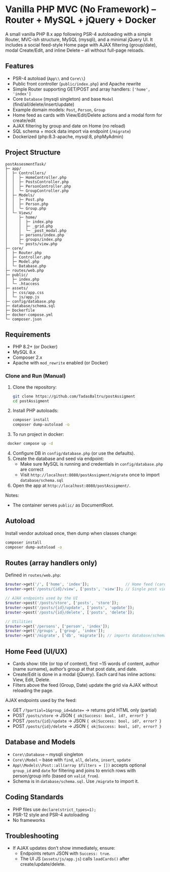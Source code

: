 # Vanilla PHP MVC (No Framework) – Router + MySQL + jQuery + Docker

A small vanilla PHP 8.x app following PSR-4 autoloading with a simple Router, MVC-ish structure, MySQL (mysqli), and a minimal jQuery UI. It includes a social feed-style Home page with AJAX filtering (group/date), modal Create/Edit, and inline Delete – all without full-page reloads.

## Features
- PSR-4 autoload (`App\\` and `Core\\`)
- Public front controller (`public/index.php`) and Apache rewrite
- Simple Router supporting GET/POST and array handlers: `['home', 'index']`
- Core `Database` (mysqli singleton) and base `Model` (find/all/delete/insert/update)
- Example domain models: `Post`, `Person`, `Group`
- Home feed as cards with View/Edit/Delete actions and a modal form for create/edit
- AJAX filtering by group and date on Home (no reload)
- SQL schema + mock data import via endpoint (`/migrate`)
- Dockerized (php:8.3-apache, mysql:8, phpMyAdmin)

## Project Structure
```
postAssesmentTask/
├─ app/
│  ├─ Controllers/
│  │  ├─ HomeController.php
│  │  ├─ PostsController.php
│  │  ├─ PersonController.php
│  │  └─ GroupController.php
│  ├─ Models/
│  │  ├─ Post.php
│  │  ├─ Person.php
│  │  └─ Group.php
│  └─ Views/
│     ├─ home/
│     │  ├─ index.php
│     │  ├─ _grid.php
│     │  └─ _post_modal.php
│     ├─ persons/index.php
│     ├─ groups/index.php
│     └─ posts/view.php
├─ core/
│  ├─ Router.php
│  ├─ Controller.php
│  ├─ Model.php
│  └─ Database.php
├─ routes/web.php
├─ public/
│  ├─ index.php
│  └─ .htaccess
├─ assets/
│  ├─ css/app.css
│  └─ js/app.js
├─ config/database.php
├─ database/schema.sql
├─ Dockerfile
├─ docker-compose.yml
└─ composer.json
```

## Requirements
- PHP 8.2+ (or Docker)
- MySQL 8.x
- Composer 2.x
- Apache with `mod_rewrite` enabled (or Docker)


### Clone and Run (Manual)
1. Clone the repository:
   ```bash
   git clone https://github.com/TadasBaltru/postAssigment
   cd postAssigment
   ```
2. Install PHP autoloads:
   ```bash
   composer install
   composer dump-autoload -o
   ```
3. To run project in docker:   
  ```bash
   docker compose up -d
  ```
4. Configure DB in `config/database.php` (or use the defaults).
5. Create the database and seed via endpoint:
   - Make sure MySQL is running and credentials in `config/database.php` are correct
   - Visit `http://localhost:8080/postAssigment/migrate` once to import `database/schema.sql`
6. Open the app at `http://localhost:8080/postAssigment/`.

Notes:
- The container serves `public/` as DocumentRoot.

## Autoload
Install vendor autoload once, then dump when classes change:
```bash
composer install
composer dump-autoload -o
```

## Routes (array handlers only)
Defined in `routes/web.php`:
```php
$router->get('/', ['home', 'index']);                // Home feed (cards + modal create/edit)
$router->get('/posts/{id}/view', ['posts', 'view']); // Single post view

// AJAX endpoints used by the UI
$router->post('/posts/store', ['posts', 'store']);
$router->post('/posts/{id}/update', ['posts', 'update']);
$router->post('/posts/{id}/delete', ['posts', 'delete']);

// Utilities
$router->get('/persons', ['person', 'index']);
$router->get('/groups', ['group', 'index']);
$router->get('/migrate', ['db', 'migrate']); // imports database/schema.sql
```

## Home Feed (UI/UX)
- Cards show: title (or top of content), first ~15 words of content, author (name surname), author’s group at that post date, and date.
- Create/Edit is done in a modal (jQuery). Each card has inline actions: View, Edit, Delete.
- Filters above the feed (Group, Date) update the grid via AJAX without reloading the page.

AJAX endpoints used by the feed:
- GET `/?partial=1&group_id=&date=` → returns grid HTML only (partial)
- POST `/posts/store` → JSON `{ ok|Success: bool, id?, error? }`
- POST `/posts/{id}/update` → JSON `{ ok|Success: bool, id?, error? }`
- POST `/posts/{id}/delete` → JSON `{ ok|Success: bool, id?, error? }`

## Database and Models
- `Core\\Database` – mysqli singleton
- `Core\\Model` – base with `find`, `all`, `delete`, `insert`, `update`
- `App\\Models\\Post::all(array $filters = [])` accepts optional `group_id` and `date` for filtering and joins to enrich rows with person/group info (based on `valid_from`).
- Schema is in `database/schema.sql`. Use `/migrate` to import it.

## Coding Standards
- PHP files use `declare(strict_types=1);`
- PSR-12 style and PSR-4 autoloading
- No frameworks

## Troubleshooting
- If AJAX updates don’t show immediately, ensure:
  - Endpoints return JSON with `Success: true`.
  - The UI JS (`assets/js/app.js`) calls `loadCards()` after create/update/delete.


